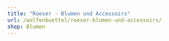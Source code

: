 ```yaml
---
title: "Roeser - Blumen und Accessoirs"
url: /wolfenbuettel/roeser-blumen-und-accessoirs/
shop: Blumen
---
```

